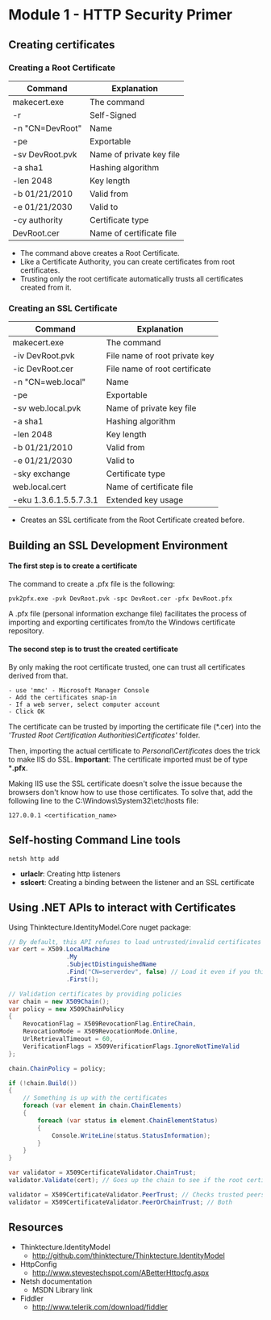 # Module 1 - HTTP Security Primer #

## Creating certificates ##

### Creating a Root Certificate ###

| Command         | Explanation              |
| --------------- | ------------------------ |
| makecert.exe    | The command              |
| -r              | Self-Signed              |
| -n "CN=DevRoot" | Name                     |
| -pe             | Exportable               |
| -sv DevRoot.pvk | Name of private key file |
| -a sha1         | Hashing algorithm        |
| -len 2048       | Key length               |
| -b 01/21/2010   | Valid from               |
| -e 01/21/2030   | Valid to                 |
| -cy authority   | Certificate type         |
| DevRoot.cer     | Name of certificate file |

- The command above creates a Root Certificate.
- Like a Certificate Authority, you can create certificates from root certificates.
- Trusting only the root certificate automatically trusts all certificates created from it.

### Creating an SSL Certificate ###

| Command                | Explanation                   |
| ---------------------- | ----------------------------- |
| makecert.exe           | The command                   |
| -iv DevRoot.pvk        | File name of root private key |
| -ic DevRoot.cer        | File name of root certificate |
| -n "CN=web.local"      | Name                          |
| -pe                    | Exportable                    |
| -sv web.local.pvk      | Name of private key file      |
| -a sha1                | Hashing algorithm             |
| -len 2048              | Key length                    |
| -b 01/21/2010          | Valid from                    |
| -e 01/21/2030          | Valid to                      |
| -sky exchange          | Certificate type              |
| web.local.cert         | Name of certificate file      |
| -eku 1.3.6.1.5.5.7.3.1 | Extended key usage            |

- Creates an SSL certificate from the Root Certificate created before.

## Building an SSL Development Environment ##

#### The first step is to create a certificate ####

The command to create a .pfx file is the following:

```
pvk2pfx.exe -pvk DevRoot.pvk -spc DevRoot.cer -pfx DevRoot.pfx
```

A .pfx file (personal information exchange file) facilitates the process of
importing and exporting certificates from/to the Windows certificate repository.

#### The second step is to trust the created certificate ####

By only making the root certificate trusted, one can trust all certificates
derived from that.

	- use 'mmc' - Microsoft Manager Console
	- Add the certificates snap-in
	- If a web server, select computer account
	- Click OK

The certificate can be trusted by importing the certificate file (*.cer) into the
*'Trusted Root Certification Authorities\Certificates'* folder.

Then, importing the actual certificate to *Personal\Certificates* does the trick
to make IIS do SSL. **Important**: The certificate imported must be of type ***.pfx**.

Making IIS use the SSL certificate doesn't solve the issue because the browsers don't
know how to use those certificates. To solve that, add the following line to the
C:\Windows\System32\etc\hosts file:

```
127.0.0.1 <certification_name>
```

## Self-hosting Command Line tools ##

```
netsh http add
```

- **urlaclr**: Creating http listeners
- **sslcert**: Creating a binding between the listener and an SSL certificate

## Using .NET APIs to interact with Certificates ##

Using Thinktecture.IdentityModel.Core nuget package:

```csharp
// By default, this API refuses to load untrusted/invalid certificates
var cert = X509.LocalMachine
				.My
				.SubjectDistinguishedName
				.Find("CN=serverdev", false) // Load it even if you think it's not okay
				.First();

// Validation certificates by providing policies
var chain = new X509Chain();
var policy = new X509ChainPolicy
{
	RevocationFlag = X509RevocationFlag.EntireChain,
	RevocationMode = X509RevocationMode.Online,
	UrlRetrievalTimeout = 60,
	VerificationFlags = X509VerificationFlags.IgnoreNotTimeValid
};

chain.ChainPolicy = policy;

if (!chain.Build())
{
	// Something is up with the certificates
	foreach (var element in chain.ChainElements)
	{
		foreach (var status in element.ChainElementStatus)
		{
			Console.WriteLine(status.StatusInformation);
		}
	}
}

var validator = X509CertificateValidator.ChainTrust;
validator.Validate(cert); // Goes up the chain to see if the root certificate is trusted.

validator = X509CertificateValidator.PeerTrust; // Checks trusted peers
validator = X509CertificateValidator.PeerOrChainTrust; // Both
```

## Resources ##

- Thinktecture.IdentityModel
	- http://github.com/thinktecture/Thinktecture.IdentityModel
- HttpConfig
	- http://www.stevestechspot.com/ABetterHttpcfg.aspx
- Netsh documentation
	- MSDN Library link
- Fiddler
	- http://www.telerik.com/download/fiddler